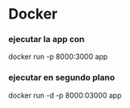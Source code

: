 # Docker

### ejecutar la app con  

docker run -p 8000:3000 app   

### ejecutar en segundo plano 

docker run -d -p 8000:03000 app    
